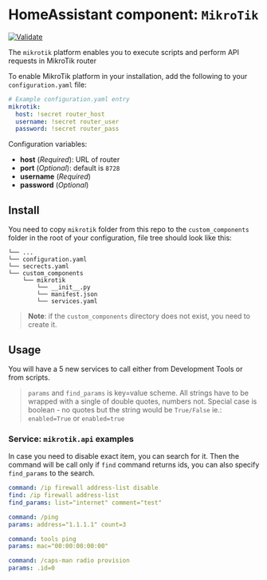 # HomeAssistant component: `MikroTik`
[![Validate](https://github.com/pilotak/homeassistant-mikrotik/workflows/Validate/badge.svg)](https://github.com/pilotak/homeassistant-mikrotik/actions)

The `mikrotik` platform enables you to execute scripts and perform API requests in MikroTik router

To enable MikroTik platform in your installation, add the following to your `configuration.yaml` file:

```yaml
# Example configuration.yaml entry
mikrotik:
  host: !secret router_host
  username: !secret router_user
  password: !secret router_pass
```

Configuration variables:

- **host** (*Required*): URL of router
- **port** (*Optional*): default is `8728`
- **username** (*Required*)
- **password** (*Optional*)

## Install
You need to copy `mikrotik` folder from this repo to the `custom_components` folder in the root of your configuration, file tree should look like this:
```
└── ...
└── configuration.yaml
└── secrects.yaml
└── custom_components
    └── mikrotik
        └── __init__.py
        └── manifest.json
        └── services.yaml
```

>__Note__: if the `custom_components` directory does not exist, you need to create it.

## Usage
You will have a 5 new services to call either from Development Tools or from scripts.

> `params` and `find_params` is key=value scheme. All strings have to be wrapped with a single of double quotes, numbers not. Special case is boolean - no quotes but the string would be `True/False` ie.: `enabled=True` or `enabled=true`

### Service: `mikrotik.api` examples
In case you need to disable exact item, you can search for it. Then the command will be call only if `find` command returns ids, you can also specify `find_params` to the search.
```yaml
command: /ip firewall address-list disable
find: /ip firewall address-list
find_params: list="internet" comment="test"
```

```yaml
command: /ping
params: address="1.1.1.1" count=3
```
```yaml
command: tools ping
params: mac="00:00:00:00:00"
```

```yaml
command: /caps-man radio provision
params: .id=0
```
